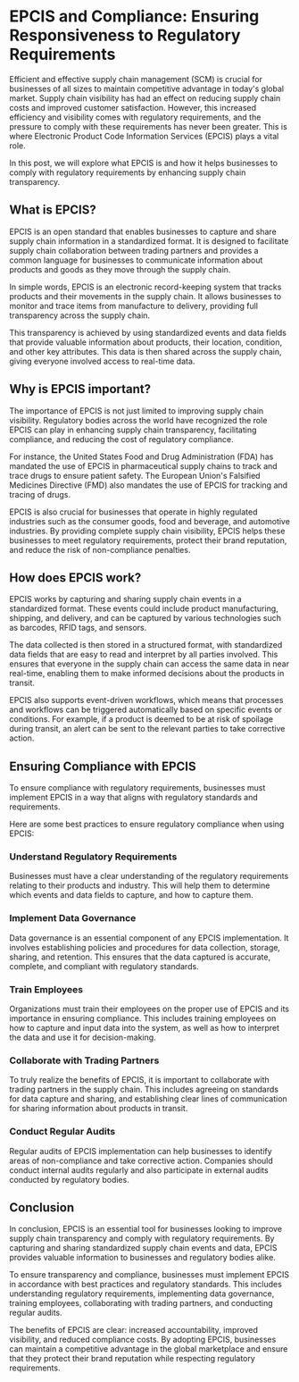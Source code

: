 # EPCIS and Compliance: Ensuring Responsiveness to Regulatory Requirements

Efficient and effective supply chain management (SCM) is crucial for businesses of all sizes to maintain competitive advantage in today's global market. Supply chain visibility has had an effect on reducing supply chain costs and improved customer satisfaction. However, this increased efficiency and visibility comes with regulatory requirements, and the pressure to comply with these requirements has never been greater. This is where Electronic Product Code Information Services (EPCIS) plays a vital role.

In this post, we will explore what EPCIS is and how it helps businesses to comply with regulatory requirements by enhancing supply chain transparency.

## What is EPCIS?

EPCIS is an open standard that enables businesses to capture and share supply chain information in a standardized format. It is designed to facilitate supply chain collaboration between trading partners and provides a common language for businesses to communicate information about products and goods as they move through the supply chain.

In simple words, EPCIS is an electronic record-keeping system that tracks products and their movements in the supply chain. It allows businesses to monitor and trace items from manufacture to delivery, providing full transparency across the supply chain.

This transparency is achieved by using standardized events and data fields that provide valuable information about products, their location, condition, and other key attributes. This data is then shared across the supply chain, giving everyone involved access to real-time data.

## Why is EPCIS important?

The importance of EPCIS is not just limited to improving supply chain visibility. Regulatory bodies across the world have recognized the role EPCIS can play in enhancing supply chain transparency, facilitating compliance, and reducing the cost of regulatory compliance.

For instance, the United States Food and Drug Administration (FDA) has mandated the use of EPCIS in pharmaceutical supply chains to track and trace drugs to ensure patient safety. The European Union's Falsified Medicines Directive (FMD) also mandates the use of EPCIS for tracking and tracing of drugs.

EPCIS is also crucial for businesses that operate in highly regulated industries such as the consumer goods, food and beverage, and automotive industries. By providing complete supply chain visibility, EPCIS helps these businesses to meet regulatory requirements, protect their brand reputation, and reduce the risk of non-compliance penalties.

## How does EPCIS work?

EPCIS works by capturing and sharing supply chain events in a standardized format. These events could include product manufacturing, shipping, and delivery, and can be captured by various technologies such as barcodes, RFID tags, and sensors.

The data collected is then stored in a structured format, with standardized data fields that are easy to read and interpret by all parties involved. This ensures that everyone in the supply chain can access the same data in near real-time, enabling them to make informed decisions about the products in transit.

EPCIS also supports event-driven workflows, which means that processes and workflows can be triggered automatically based on specific events or conditions. For example, if a product is deemed to be at risk of spoilage during transit, an alert can be sent to the relevant parties to take corrective action.

## Ensuring Compliance with EPCIS

To ensure compliance with regulatory requirements, businesses must implement EPCIS in a way that aligns with regulatory standards and requirements.

Here are some best practices to ensure regulatory compliance when using EPCIS:

### Understand Regulatory Requirements

Businesses must have a clear understanding of the regulatory requirements relating to their products and industry. This will help them to determine which events and data fields to capture, and how to capture them.

### Implement Data Governance

Data governance is an essential component of any EPCIS implementation. It involves establishing policies and procedures for data collection, storage, sharing, and retention. This ensures that the data captured is accurate, complete, and compliant with regulatory standards.

### Train Employees

Organizations must train their employees on the proper use of EPCIS and its importance in ensuring compliance. This includes training employees on how to capture and input data into the system, as well as how to interpret the data and use it for decision-making.

### Collaborate with Trading Partners

To truly realize the benefits of EPCIS, it is important to collaborate with trading partners in the supply chain. This includes agreeing on standards for data capture and sharing, and establishing clear lines of communication for sharing information about products in transit.

### Conduct Regular Audits

Regular audits of EPCIS implementation can help businesses to identify areas of non-compliance and take corrective action. Companies should conduct internal audits regularly and also participate in external audits conducted by regulatory bodies.

## Conclusion

In conclusion, EPCIS is an essential tool for businesses looking to improve supply chain transparency and comply with regulatory requirements. By capturing and sharing standardized supply chain events and data, EPCIS provides valuable information to businesses and regulatory bodies alike.

To ensure transparency and compliance, businesses must implement EPCIS in accordance with best practices and regulatory standards. This includes understanding regulatory requirements, implementing data governance, training employees, collaborating with trading partners, and conducting regular audits.

The benefits of EPCIS are clear: increased accountability, improved visibility, and reduced compliance costs. By adopting EPCIS, businesses can maintain a competitive advantage in the global marketplace and ensure that they protect their brand reputation while respecting regulatory requirements.
